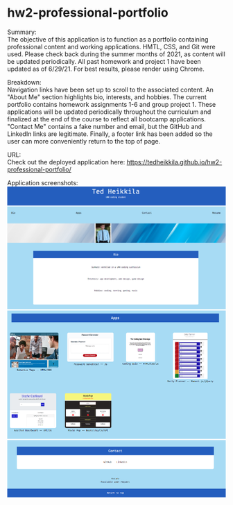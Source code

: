 # hw2-professional-portfolio

Summary: 
<br>
The objective of this application is to function as a portfolio containing professional content and working applications. HMTL, CSS, and Git were used. Please check back during the summer months of 2021, as content will be updated periodically. All past homework and project 1 have been updated as of 6/29/21. For best results, please render using Chrome.

Breakdown: 
<br>
Navigation links have been set up to scroll to the associated content. An "About Me" section highlights bio, interests, and hobbies. The current portfolio contains homework assignments 1-6 and group project 1. These applications will be updated periodically throughout the curriculum and finalized at the end of the course to reflect all bootcamp applications. "Contact Me" contains a fake number and email, but the GitHub and LinkedIn links are legitimate. Finally, a footer link has been added so the user can more conveniently return to the top of page.

URL:
<br>
Check out the deployed application here: https://tedheikkila.github.io/hw2-professional-portfolio/

Application screenshots:
<br>
<img src="./images/hw2-top.png" width="600" /> 
<img src="./images/hw2-middle.png" width="600" /> 
<img src="./images/hw2-bottom.png" width="600" /> 


 